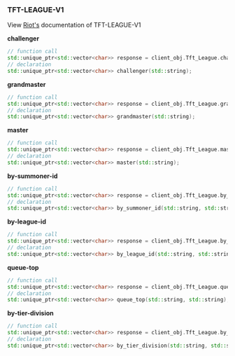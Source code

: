 ### TFT-LEAGUE-V1

View [Riot's](https://developer.riotgames.com/apis#tft-league-v1) documentation of TFT-LEAGUE-V1


**challenger**
```cpp
// function call
std::unique_ptr<std::vector<char>> response = client_obj.Tft_League.challenger("<routing>");
// declaration
std::unique_ptr<std::vector<char>> challenger(std::string);
```
**grandmaster**
```cpp
// function call
std::unique_ptr<std::vector<char>> response = client_obj.Tft_League.grandmaster("<routing>");
// declaration
std::unique_ptr<std::vector<char>> grandmaster(std::string);
```
**master**
```cpp
// function call
std::unique_ptr<std::vector<char>> response = client_obj.Tft_League.master("<routing>");
// declaration
std::unique_ptr<std::vector<char>> master(std::string);
```
**by-summoner-id**
```cpp
// function call
std::unique_ptr<std::vector<char>> response = client_obj.Tft_League.by_summoner_id("<routing>", "<summoner-id>");
// declaration
std::unique_ptr<std::vector<char>> by_summoner_id(std::string, std::string);
```
**by-league-id**
```cpp
// function call
std::unique_ptr<std::vector<char>> response = client_obj.Tft_League.by_league_id("<routing>", "<league-id>");
// declaration
std::unique_ptr<std::vector<char>> by_league_id(std::string, std::string);
```
**queue-top**
```cpp
// function call
std::unique_ptr<std::vector<char>> response = client_obj.Tft_League.queue_top("<routing>", "<queue>");
// declaration
std::unique_ptr<std::vector<char>> queue_top(std::string, std::string);
```
**by-tier-division**
```cpp
// function call
std::unique_ptr<std::vector<char>> response = client_obj.Tft_League.by_tier_division("<routing>", "<tier>", "<division>", {"count", <count>});
// declaration
std::unique_ptr<std::vector<char>> by_tier_division(std::string, std::string, std::string, std::pair<std::string, int>);
```
